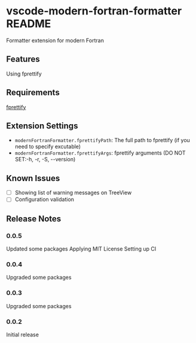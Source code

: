 # vscode-modern-fortran-formatter README

Formatter extension for modern Fortran

## Features

Using fprettify

## Requirements

[fprettify](https://github.com/pseewald/fprettify)

## Extension Settings

- `modernFortranFormatter.fprettifyPath`: The full path to fprettify (if you need to specify excutable)
- `modernFortranFormatter.fprettifyArgs`: fprettify arguments (DO NOT SET:-h, -r, -S, --version)

## Known Issues

- [ ] Showing list of warning messages on TreeView
- [ ] Configuration validation

## Release Notes

### 0.0.5

Updated some packages
Applying MIT License
Setting up CI

### 0.0.4

Upgraded some packages

### 0.0.3

Upgraded some packages

### 0.0.2

Initial release

